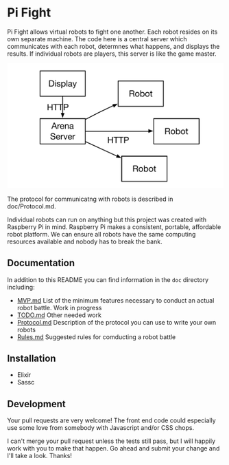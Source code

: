# Pi Fight

Pi Fight allows virtual robots to fight one another. Each robot resides
on its own separate machine. The code here is a central server which 
communicates with each robot, determnes what happens, and displays the
results. If individual robots are players, this server is like the
game master.

<img src="doc/PiFight_diagram.pdf">

The protocol for communicatng with robots is described in doc/Protocol.md.

Individual robots can run on anything but this project was created 
with Raspberry Pi in mind. Raspberry Pi makes a consistent, portable,
affordable robot platform. We can ensure all robots have the same 
computing resources available and nobody has to break the bank.

## Documentation

In addition to this README you can find information in the `doc`
directory including:

- [MVP.md](doc/MVP.md) List of the minimum features necessary to conduct an
actual robot battle. Work in progress
- [TODO.md](doc/TODO.md) Other needed work
- [Protocol.md](doc/Protocol.md) Description of the protocol you can use to write your
own robots
- [Rules.md](doc/Rules.md) Suggested rules for comducting a robot battle

## Installation

- Elixir
- Sassc

## Development

Your pull requests are very welcome! The front end code could especially
use some love from somebody with Javascript and/or CSS chops. 

I can't merge your pull request unless the tests still pass, but I will
happily work with you to make that happen. Go ahead and submit your 
change and I'll take a look. Thanks!

